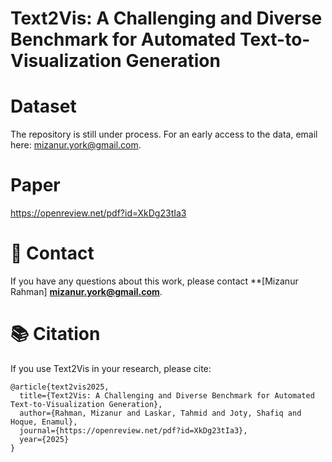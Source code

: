 # Text2Vis: A Challenging and Diverse Benchmark for Automated Text-to-Visualization Generation

# Dataset
The repository is still under process. For an early access to the data, email here: mizanur.york@gmail.com.

# Paper 
https://openreview.net/pdf?id=XkDg23tIa3

# 💬 Contact
If you have any questions about this work, please contact **[Mizanur Rahman] **mizanur.york@gmail.com**.

# 📚 Citation
If you use Text2Vis in your research, please cite:
```
@article{text2vis2025,
  title={Text2Vis: A Challenging and Diverse Benchmark for Automated
Text-to-Visualization Generation},
  author={Rahman, Mizanur and Laskar, Tahmid and Joty, Shafiq and Hoque, Enamul},
  journal={https://openreview.net/pdf?id=XkDg23tIa3},
  year={2025}
}
```
